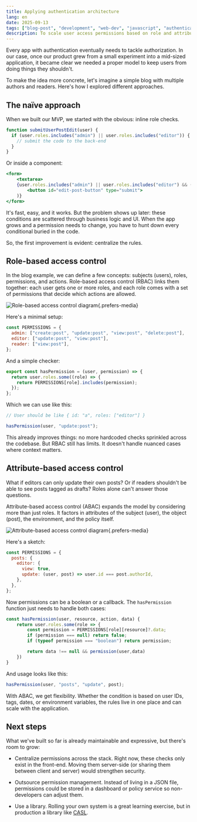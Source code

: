 ```yaml
---
title: Applying authentication architecture
lang: en
date: 2025-09-13
tags: ["blog-post", "development", "web-dev", "javascript", "authentication", "software-architecture"]
description: To scale user access permissions based on role and attribute, we implemented ABAC permissions into our front-end application.
---
```


Every app with authentication eventually needs to tackle authorization. In our case, once our product grew from a small experiment into a mid-sized application, it became clear we needed a proper model to keep users from doing things they shouldn't.

To make the idea more concrete, let's imagine a simple blog with multiple authors and readers. Here's how I explored different approaches.

## The naïve approach

When we built our MVP, we started with the obvious: inline role checks.

```js
function submitUserPostEdit(user) {
  if (user.roles.includes("admin") || user.roles.includes("editor")) {
    // submit the code to the back-end
  }
}
```

Or inside a component:

```jsx
<form>
	<textarea>
	{user.roles.includes("admin") || user.roles.includes("editor") && (
		<button id="edit-post-button" type="submit">
	)}
</form>
```

It's fast, easy, and it works. But the problem shows up later: these conditions are scattered through business logic and UI. When the app grows and a permission needs to change, you have to hunt down every conditional buried in the code.

So, the first improvement is evident: centralize the rules.

## Role-based access control

In the blog example, we can define a few concepts: subjects (users), roles, permissions, and actions. Role-based access control (RBAC) links them together: each user gets one or more roles, and each role comes with a set of permissions that decide which actions are allowed.

![Role-based access control diagram](/assets/images/blog/implementing-abac-permissions/01.png){.prefers-media}

Here's a minimal setup:

```js
const PERMISSIONS = {
  admin: ["create:post", "update:post", "view:post", "delete:post"],
  editor: ["update:post", "view:post"],
  reader: ["view:post"],
};
```

And a simple checker:

```js
export const hasPermission = (user, permission) => {
  return user.roles.some((role) => {
    return PERMISSIONS[role].includes(permission);
  });
};
```

Which we can use like this:

```js
// User should be like { id: "a", roles: ["editor"] }

hasPermission(user, "update:post");
```

This already improves things: no more hardcoded checks sprinkled across the codebase. But RBAC still has limits. It doesn't handle nuanced cases where context matters.

## Attribute-based access control

What if editors can only update their own posts? Or if readers shouldn't be able to see posts tagged as drafts? Roles alone can't answer those questions.

Attribute-based access control (ABAC) expands the model by considering more than just roles. It factors in attributes of the subject (user), the object (post), the environment, and the policy itself.

![Attribute-based access control diagram](/assets/images/blog/implementing-abac-permissions/02.png){.prefers-media}

Here's a sketch:

```js
const PERMISSIONS = {
  posts: {
    editor: {
      view: true,
      update: (user, post) => user.id === post.authorId,
    },
  },
};
```

Now permissions can be a boolean or a callback. The `hasPermission` function just needs to handle both cases:

```js
const hasPermission(user, resource, action, data) {
	return user.roles.some(role => {
		const permission = PERMISSIONS[role][resource]?.data;
		if (permission === null) return false;
		if (typeof permission === "boolean") return permission;

		return data !== null && permission(user,data)
	})
}
```

And usage looks like this:

```js
hasPermission(user, "posts", "update", post);
```

With ABAC, we get flexibility. Whether the condition is based on user IDs, tags, dates, or environment variables, the rules live in one place and can scale with the application.

## Next steps

What we've built so far is already maintainable and expressive, but there's room to grow:

- Centralize permissions across the stack. Right now, these checks only exist in the front-end. Moving them server-side (or sharing them between client and server) would strengthen security.

- Outsource permission management. Instead of living in a JSON file, permissions could be stored in a dashboard or policy service so non-developers can adjust them.

- Use a library. Rolling your own system is a great learning exercise, but in production a library like [CASL](https://casl.js.org/v6/en).
